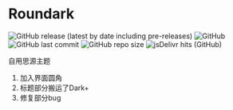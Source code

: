 # Roundark
![GitHub release (latest by date including pre-releases)](https://img.shields.io/github/release/lisontowind/Roundark?include_prereleases)
![GitHub](https://img.shields.io/github/license/lisontowind/Roundark)
![GitHub last commit](https://img.shields.io/github/last-commit/lisontowind/Roundark)
![GitHub repo size](https://img.shields.io/github/repo-size/lisontowind/Roundark)
![jsDelivr hits (GitHub)](https://img.shields.io/jsdelivr/gh/hy/lisontowind/Roundark?label=hits)

自用思源主题
1. 加入界面圆角
2. 标题部分搬运了Dark+
3. 修复部分bug
